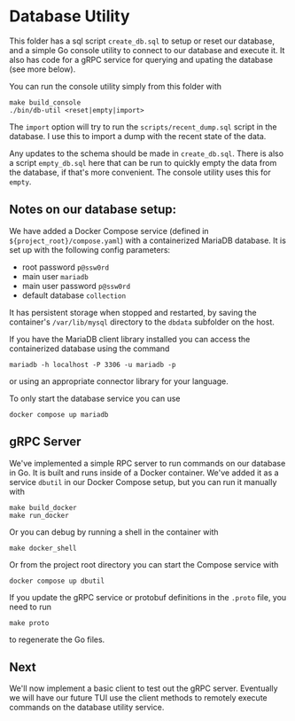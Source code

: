 # Database Utility

This folder has a sql script `create_db.sql` to setup or reset our database,
and a simple Go console utility to connect to our database and execute it. It also has
code for a gRPC service for querying and upating the database (see more below).

You can run the console utility simply from this folder with

```shell
make build_console
./bin/db-util <reset|empty|import>
```

The `import` option will try to run the `scripts/recent_dump.sql` script in
the database. I use this to import a dump with the recent state of the data.

Any updates to the schema should be made in `create_db.sql`.
There is also a script `empty_db.sql` here that can be run to quickly empty
the data from the database, if that's more convenient. The console utility uses
this for `empty`.

## Notes on our database setup:

We have added a Docker Compose service (defined in `${project_root}/compose.yaml`)
with a containerized MariaDB database. It is set up with the following
config parameters:

+ root password `p@ssw0rd`
+ main user `mariadb`
+ main user password `p@ssw0rd`
+ default database `collection`

It has persistent storage when stopped and restarted, by saving the
container's `/var/lib/mysql` directory to the `dbdata` subfolder on
the host.

If you have the MariaDB client library installed you can access
the containerized database using the command

```shell
mariadb -h localhost -P 3306 -u mariadb -p
```
or using an appropriate connector library for your language.

To only start the database service you can use

```shell
docker compose up mariadb
```

## gRPC Server

We've implemented a simple RPC server to run commands on our database
in Go. It is built and runs inside of a Docker container. We've added it
as a service `dbutil` in our Docker Compose setup, but you can run it
manually with

```shell
make build_docker
make run_docker
```

Or you can debug by running a shell in the container with

```shell
make docker_shell
```

Or from the project root directory you can start the Compose service with

```shell
docker compose up dbutil
```

If you update the gRPC service or protobuf definitions in the `.proto` file,
you need to run

```shell
make proto
```

to regenerate the Go files.

## Next

We'll now implement a basic client to test out the gRPC server.
Eventually we will have our future TUI use the client methods
to remotely execute commands on the database utility service.
